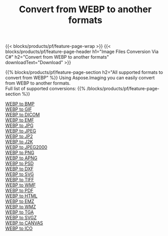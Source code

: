 ﻿---
title: Convert from WEBP to another formats 
weight: 3920
url: /net/conversion/from/webp 
lang: en
langdirlevel: 2
locales: zh-hans,ja,it,ru,de,es,fr,nl,id,lt,pl,pt,vi,tr,ko,zh-hant,ar,hi,th,sv,cs,uk,he
description: Using Aspose.Imaging you can easily convert from WEBP to another formats
---

{{< blocks/products/pf/feature-page-wrap >}}
{{< blocks/products/pf/feature-page-header h1="Image Files Conversion Via C#" h2="Convert from WEBP to another formats" downloadText="Download" >}}


{{% blocks/products/pf/feature-page-section  h2="All supported formats to convert from WEBP" %}}
Using Aspose.Imaging you can easily convert from WEBP to another formats.
<br/>
Full list of supported conversions:
{{% /blocks/products/pf/feature-page-section %}}
<div class="container-fluid productfamilypage bg-gray">
    <div class="convertypes bg-gray agp-content section">
        <div class="container">
		<div class="row other-converters">
		    <div class='col-md-2 other-converter remove-lp remove-rp'><a href="/imaging/net/conversion/webp-to-bmp" >WEBP to BMP</a></div><div class='col-md-2 other-converter remove-lp remove-rp'><a href="/imaging/net/conversion/webp-to-gif" >WEBP to GIF</a></div><div class='col-md-2 other-converter remove-lp remove-rp'><a href="/imaging/net/conversion/webp-to-dicom" >WEBP to DICOM</a></div><div class='col-md-2 other-converter remove-lp remove-rp'><a href="/imaging/net/conversion/webp-to-emf" >WEBP to EMF</a></div><div class='col-md-2 other-converter remove-lp remove-rp'><a href="/imaging/net/conversion/webp-to-jpg" >WEBP to JPG</a></div><div class='col-md-2 other-converter remove-lp remove-rp'><a href="/imaging/net/conversion/webp-to-jpeg" >WEBP to JPEG</a></div><div class='col-md-2 other-converter remove-lp remove-rp'><a href="/imaging/net/conversion/webp-to-jp2" >WEBP to JP2</a></div><div class='col-md-2 other-converter remove-lp remove-rp'><a href="/imaging/net/conversion/webp-to-j2k" >WEBP to J2K</a></div><div class='col-md-2 other-converter remove-lp remove-rp'><a href="/imaging/net/conversion/webp-to-jpeg2000" >WEBP to JPEG2000</a></div><div class='col-md-2 other-converter remove-lp remove-rp'><a href="/imaging/net/conversion/webp-to-png" >WEBP to PNG</a></div><div class='col-md-2 other-converter remove-lp remove-rp'><a href="/imaging/net/conversion/webp-to-apng" >WEBP to APNG</a></div><div class='col-md-2 other-converter remove-lp remove-rp'><a href="/imaging/net/conversion/webp-to-psd" >WEBP to PSD</a></div><div class='col-md-2 other-converter remove-lp remove-rp'><a href="/imaging/net/conversion/webp-to-dxf" >WEBP to DXF</a></div><div class='col-md-2 other-converter remove-lp remove-rp'><a href="/imaging/net/conversion/webp-to-svg" >WEBP to SVG</a></div><div class='col-md-2 other-converter remove-lp remove-rp'><a href="/imaging/net/conversion/webp-to-tiff" >WEBP to TIFF</a></div><div class='col-md-2 other-converter remove-lp remove-rp'><a href="/imaging/net/conversion/webp-to-wmf" >WEBP to WMF</a></div><div class='col-md-2 other-converter remove-lp remove-rp'><a href="/imaging/net/conversion/webp-to-pdf" >WEBP to PDF</a></div><div class='col-md-2 other-converter remove-lp remove-rp'><a href="/imaging/net/conversion/webp-to-html" >WEBP to HTML</a></div><div class='col-md-2 other-converter remove-lp remove-rp'><a href="/imaging/net/conversion/webp-to-emz" >WEBP to EMZ</a></div><div class='col-md-2 other-converter remove-lp remove-rp'><a href="/imaging/net/conversion/webp-to-wmz" >WEBP to WMZ</a></div><div class='col-md-2 other-converter remove-lp remove-rp'><a href="/imaging/net/conversion/webp-to-tga" >WEBP to TGA</a></div><div class='col-md-2 other-converter remove-lp remove-rp'><a href="/imaging/net/conversion/webp-to-svgz" >WEBP to SVGZ</a></div><div class='col-md-2 other-converter remove-lp remove-rp'><a href="/imaging/net/conversion/webp-to-canvas" >WEBP to CANVAS</a></div><div class='col-md-2 other-converter remove-lp remove-rp'><a href="/imaging/net/conversion/webp-to-ico" >WEBP to ICO</a></div>
                </div>
        </div>
    </div>
</div>
<br/>

